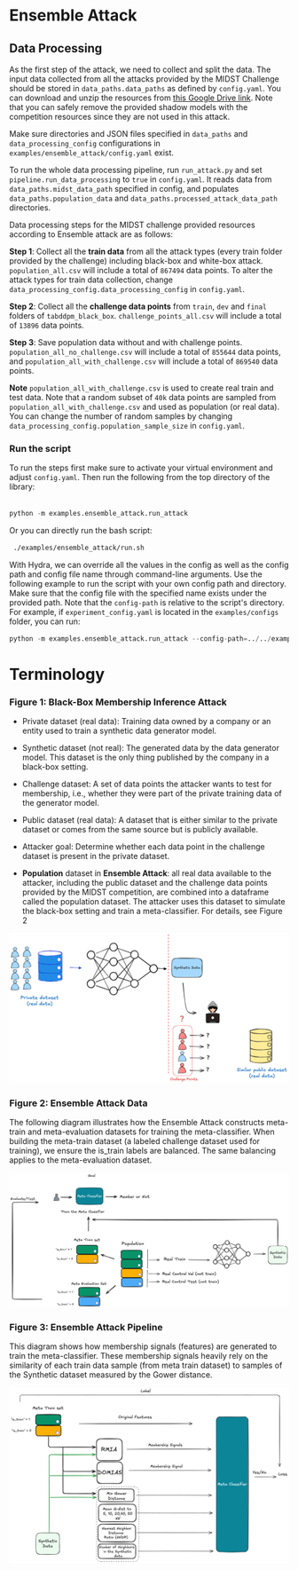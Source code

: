 # Ensemble Attack

## Data Processing
As the first step of the attack, we need to collect and split the data. The input data collected from all the attacks provided by the MIDST Challenge should be stored in `data_paths.data_paths` as defined by `config.yaml`. You can download and unzip the resources from [this Google Drive link](https://drive.google.com/drive/folders/1rmJ_E6IzG25eCL3foYAb2jVmAstXktJ1?usp=drive_link). Note that you can safely remove the provided shadow models with the competition resources since they are not used in this attack.

Make sure directories and JSON files specified in `data_paths` and  `data_processing_config` configurations in `examples/ensemble_attack/config.yaml` exist.

To run the whole data processing pipeline, run `run_attack.py` and set `pipeline.run_data_processing` to `true` in `config.yaml`. It reads data from `data_paths.midst_data_path` specified in config, and populates `data_paths.population_data` and `data_paths.processed_attack_data_path` directories.

Data processing steps for the MIDST challenge provided resources according to Ensemble attack are as follows:

**Step 1**:
Collect all the **train data** from all the attack types (every train folder provided by the challenge) including black-box and white-box attack. `population_all.csv` will include a total of `867494` data points. To alter the attack types for train data collection, change `data_processing_config.data_processing_config` in `config.yaml`.

**Step 2**:
 Collect all the **challenge data points** from `train`, `dev` and `final` folders of `tabddpm_black_box`.  `challenge_points_all.csv` will include a total of `13896` data points.

**Step 3**:
 Save population data without and with challenge points. `population_all_no_challenge.csv` will include a total of `855644` data points, and `population_all_with_challenge.csv` will include a total of `869540` data points.

**Note**
`population_all_with_challenge.csv` is used to create real train and test data. Note that a random subset of `40k` data points are sampled from `population_all_with_challenge.csv` and used as population (or real data). You can change the number of random samples by changing `data_processing_config.population_sample_size` in `config.yaml`.

### Run the script
To run the steps first make sure to activate your virtual environment and adjust `config.yaml`. Then run the following from the top directory of the library:


```python

python -m examples.ensemble_attack.run_attack

```

Or you can directly run the bash script:

```bash
 ./examples/ensemble_attack/run.sh
```
With Hydra, we can override all the values in the config as well as the config path and config file name through command-line arguments.
Use the following example to run the script with your own config path and directory. Make sure that the config file with the specified name exists under the provided path. Note that the `config-path` is relative to the script's directory. For example, if `experiment_config.yaml` is located in the `examples/configs` folder, you can run:

```python
python -m examples.ensemble_attack.run_attack --config-path=../../examples/configs/ --config-name=experiment_config
```

# Terminology

### Figure 1: Black-Box Membership Inference Attack
- Private dataset (real data): Training data owned by a company or an entity used to train a synthetic data generator model.

- Synthetic dataset (not real): The generated data by the data generator model. This dataset is the only thing published by the company in a black-box setting.

- Challenge dataset: A set of data points the attacker wants to test for membership, i.e., whether they were part of the private training data of the generator model.

- Public dataset (real data): A dataset that is either similar to the private dataset or comes from the same source but is publicly available.

- Attacker goal: Determine whether each data point in the challenge dataset is present in the private dataset.

- **Population** dataset in **Ensemble Attack**: all real data available to the attacker, including the public dataset and the challenge data points provided by the MIDST competition, are combined into a dataframe called the population dataset. The attacker uses this dataset to simulate the black-box setting and train a meta-classifier. For details, see Figure 2

![Membership Inference Attack Diagram](readme_images/membership_inference.png)


### Figure 2: Ensemble Attack Data
The following diagram illustrates how the Ensemble Attack constructs meta-train and meta-evaluation datasets for training the meta-classifier.
When building the meta-train dataset (a labeled challenge dataset used for training), we ensure the is_train labels are balanced. The same balancing applies to the meta-evaluation dataset.

![Ensemble Attack Data Diagram](readme_images/ensemble_attack_data.png)


### Figure 3: Ensemble Attack Pipeline
This diagram shows how membership signals (features) are generated to train the meta-classifier. These membership signals heavily rely on the similarity of each train data sample (from meta train dataset) to samples of the Synthetic dataset measured by the Gower distance.

![Ensemble Attack Pipeline Diagram](readme_images/ensemble_pipeline.png)
